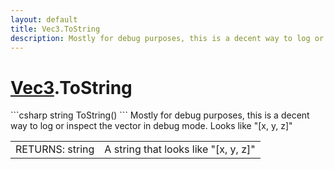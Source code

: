 ```yaml
---
layout: default
title: Vec3.ToString
description: Mostly for debug purposes, this is a decent way to log or inspect the vector in debug mode. Looks like "[x, y, z]"
---
```

# [Vec3]({{site.url}}/Pages/Reference/Vec3.html).ToString

<div class='signature' markdown='1'>
```csharp
string ToString()
```
Mostly for debug purposes, this is a decent way to log or
inspect the vector in debug mode. Looks like "[x, y, z]"
</div>

|  |  |
|--|--|
|RETURNS: string|A string that looks like "[x, y, z]"|




